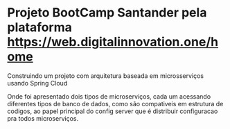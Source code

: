 # Projeto BootCamp Santander pela plataforma https://web.digitalinnovation.one/home

Construindo um projeto com arquitetura baseada em microsserviços usando Spring Cloud

Onde foi apresentado dois tipos de microserviços, 
cada um acessando diferentes tipos de banco de dados, 
como são compativeis em estrutura de codigos, 
ao papel principal do config server que é distribuir configuracao pra todos microserviços.
